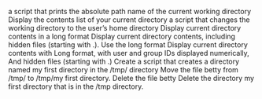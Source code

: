 a script that prints the absolute path name of the current working directory
Display the contents list of your current directory
a script that changes the working directory to the user’s home directory
Display current directory contents in a long format
Display current directory contents, including hidden files (starting with .). Use the long format
Display current directory contents with Long format, with user and group IDs displayed numerically, And hidden files (starting with .)
Create a script that creates a directory named my first directory in the /tmp/ directory
Move the file betty from /tmp/ to /tmp/my first directory.
Delete the file betty
Delete the directory my first directory that is in the /tmp directory.
